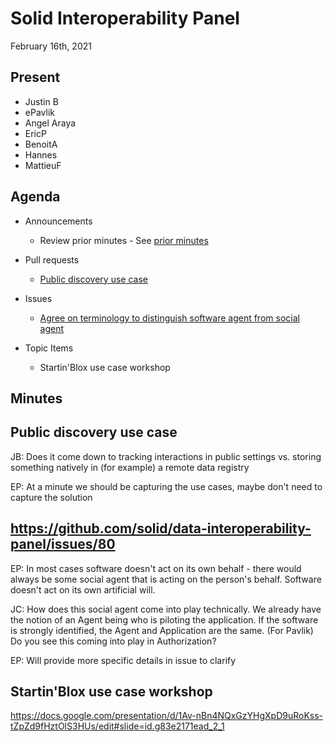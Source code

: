 # Solid Interoperability Panel
February 16th, 2021

## Present

- Justin B
- ePavlik
- Angel Araya
- EricP
- BenoitA
- Hannes
- MattieuF

## Agenda

- Announcements
    - Review prior minutes - See [prior minutes](https://github.com/solid/data-interoperability-panel/pull/83)
- Pull requests
    - [Public discovery use case](https://github.com/solid/data-interoperability-panel/pull/81)
- Issues
    - [Agree on terminology to distinguish software agent from social agent](https://github.com/solid/data-interoperability-panel/issues/80)

- Topic Items
    - Startin'Blox use case workshop

## Minutes

## Public discovery use case

JB: Does it come down to tracking interactions in public settings vs. storing something natively in (for example) a remote data registry

EP: At a minute we should be capturing the use cases, maybe don't need to capture the solution

## https://github.com/solid/data-interoperability-panel/issues/80

EP: In most cases software doesn't act on its own behalf - there would always be some social agent that is acting on the person's behalf. Software doesn't act on its own artificial will.

JC: How does this social agent come into play technically. We already have the notion of an Agent being who is piloting the application. If the software is strongly identified, the Agent and Application are the same. (For Pavlik) Do you see this coming into play in Authorization?

EP: Will provide more specific details in issue to clarify

## Startin'Blox use case workshop

https://docs.google.com/presentation/d/1Av-nBn4NQxGzYHgXpD9uRoKss-tZpZd9fHztOlS3HUs/edit#slide=id.g83e2171ead_2_1


